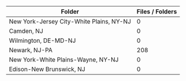 | Folder                                   |   Files / Folders |
|------------------------------------------|-------------------|
| New York-Jersey City-White Plains, NY-NJ |                 0 |
| Camden, NJ                               |                 0 |
| Wilmington, DE-MD-NJ                     |                 0 |
| Newark, NJ-PA                            |               208 |
| New York-White Plains-Wayne, NY-NJ       |                 0 |
| Edison-New Brunswick, NJ                 |                 0 |